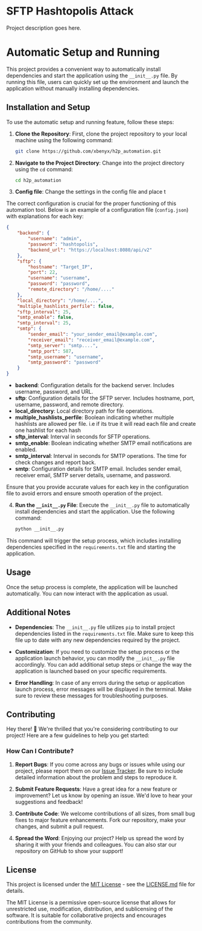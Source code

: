 # SFTP Hashtopolis Attack

Project description goes here.

# Automatic Setup and Running

This project provides a convenient way to automatically install dependencies and start the application using the `__init__.py` file. By running this file, users can quickly set up the environment and launch the application without manually installing dependencies.

## Installation and Setup

To use the automatic setup and running feature, follow these steps:

1. **Clone the Repository**: First, clone the project repository to your local machine using the following command:

    ```bash
    git clone https://github.com/xbenyx/h2p_automation.git
    ```

2. **Navigate to the Project Directory**: Change into the project directory using the `cd` command:

    ```bash
    cd h2p_automation
    ```
3. **Config file**: Change the settings in the config file and place t

The correct configuration is crucial for the proper functioning of this automation tool. Below is an example of a configuration file (`config.json`) with explanations for each key:

```json
{
    "backend": {
        "username": "admin",
        "password": "hashtopolis",
        "backend_url": "https://localhost:8080/api/v2"
    },
    "sftp": {
        "hostname": "Target_IP",
        "port": 22,
        "username": "username",
        "password": "password",
        "remote_directory": "/home/...."
    },
    "local_directory": "/home/....",
    "multiple_hashlists_perfile": false,
    "sftp_interval": 25,
    "smtp_enable": false,
    "smtp_interval": 25,
    "smtp": {
        "sender_email": "your_sender_email@example.com",
        "receiver_email": "receiver_email@example.com",
        "smtp_server": "smtp....",
        "smtp_port": 587,
        "smtp_username": "username",
        "smtp_password": "password"
    }
}
```

- **backend**: Configuration details for the backend server. Includes username, password, and URL.
- **sftp**: Configuration details for the SFTP server. Includes hostname, port, username, password, and remote directory.
- **local_directory**: Local directory path for file operations.
- **multiple_hashlists_perfile**: Boolean indicating whether multiple hashlists are allowed per file. i.e if its true it will read each file and create one hashlist for each hash
- **sftp_interval**: Interval in seconds for SFTP operations.
- **smtp_enable**: Boolean indicating whether SMTP email notifications are enabled.
- **smtp_interval**: Interval in seconds for SMTP operations. The time for check changes and report back.
- **smtp**: Configuration details for SMTP email. Includes sender email, receiver email, SMTP server details, username, and password.

Ensure that you provide accurate values for each key in the configuration file to avoid errors and ensure smooth operation of the project.

4. **Run the `__init__.py` File**: Execute the `__init__.py` file to automatically install dependencies and start the application. Use the following command:

    ```bash
    python __init__.py
    ```

This command will trigger the setup process, which includes installing dependencies specified in the `requirements.txt` file and starting the application.

## Usage

Once the setup process is complete, the application will be launched automatically. You can now interact with the application as usual.

## Additional Notes

- **Dependencies**: The `__init__.py` file utilizes `pip` to install project dependencies listed in the `requirements.txt` file. Make sure to keep this file up to date with any new dependencies required by the project.

- **Customization**: If you need to customize the setup process or the application launch behavior, you can modify the `__init__.py` file accordingly. You can add additional setup steps or change the way the application is launched based on your specific requirements.

- **Error Handling**: In case of any errors during the setup or application launch process, error messages will be displayed in the terminal. Make sure to review these messages for troubleshooting purposes.

## Contributing

Hey there! 👋 We're thrilled that you're considering contributing to our project! Here are a few guidelines to help you get started:

### How Can I Contribute?

1. **Report Bugs**: If you come across any bugs or issues while using our project, please report them on our [Issue Tracker](link-to-issue-tracker). Be sure to include detailed information about the problem and steps to reproduce it.

2. **Submit Feature Requests**: Have a great idea for a new feature or improvement? Let us know by opening an issue. We'd love to hear your suggestions and feedback!

3. **Contribute Code**: We welcome contributions of all sizes, from small bug fixes to major feature enhancements. Fork our repository, make your changes, and submit a pull request.

4. **Spread the Word**: Enjoying our project? Help us spread the word by sharing it with your friends and colleagues. You can also star our repository on GitHub to show your support!

## License

This project is licensed under the [MIT License](https://opensource.org/licenses/MIT) - see the [LICENSE.md](LICENSE.md) file for details.

The MIT License is a permissive open-source license that allows for unrestricted use, modification, distribution, and sublicensing of the software. It is suitable for collaborative projects and encourages contributions from the community.